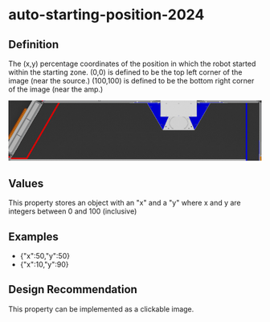 # auto-starting-position-2024

## Definition
The (x,y) percentage coordinates of the position in which the robot started within the starting zone. (0,0) is defined to be the top left corner of the image (near the source.) (100,100) is defined to be the bottom right corner of the image (near the amp.)

![auto starting area 2024](auto-starting-area-2024.png)

## Values
This property stores an object with an "x" and a "y" where x and y are integers between 0 and 100 (inclusive)

## Examples
- {"x":50,"y":50}
- {"x":10,"y":90}

## Design Recommendation
This property can be implemented as a clickable image.